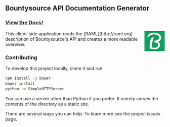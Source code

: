 ## Bountysource API Documentation Generator

### [View the Docs!](http://bountysource.github.io)

<img src="logo.png" alt="Logo" align="right" />
This client-side application reads the [RAML](http://raml.org)
description of Bountysource's API and creates a more readable
overview.

### Contributing

To develop this project locally, clone it and run

```sh
npm install -g bower
bower install
python -m SimpleHTTPServer
```

You can use a server other than Python if you prefer. It
merely serves the contents of the directory as a static site.

There are several ways you can help. To learn more see the
project issues page.
